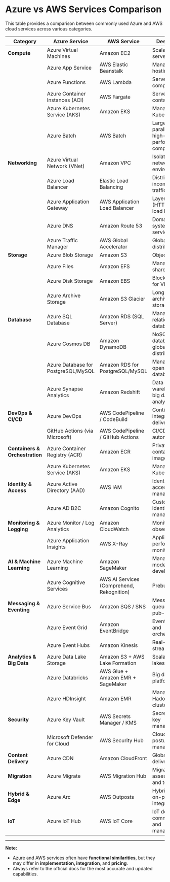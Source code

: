 # Azure vs AWS Services Comparison

This table provides a comparison between commonly used Azure and AWS cloud services across various categories.

| **Category**             | **Azure Service**                         | **AWS Service**                             | **Description**                                             |
|--------------------------|-------------------------------------------|---------------------------------------------|-------------------------------------------------------------|
| **Compute**              | Azure Virtual Machines                    | Amazon EC2                                  | Scalable virtual servers                                    |
|                          | Azure App Service                         | AWS Elastic Beanstalk                       | Managed app hosting                                         |
|                          | Azure Functions                           | AWS Lambda                                  | Serverless compute                                          |
|                          | Azure Container Instances (ACI)          | AWS Fargate                                  | Serverless containers                                       |
|                          | Azure Kubernetes Service (AKS)           | Amazon EKS                                  | Managed Kubernetes                                          |
|                          | Azure Batch                               | AWS Batch                                    | Large-scale parallel and high-performance computing         |
| **Networking**           | Azure Virtual Network (VNet)             | Amazon VPC                                  | Isolated network environment                                |
|                          | Azure Load Balancer                      | Elastic Load Balancing                      | Distributes incoming traffic                                |
|                          | Azure Application Gateway                | AWS Application Load Balancer               | Layer 7 (HTTP/HTTPS) load balancing                         |
|                          | Azure DNS                                | Amazon Route 53                             | Domain name system services                                 |
|                          | Azure Traffic Manager                    | AWS Global Accelerator                      | Global traffic distribution                                 |
| **Storage**              | Azure Blob Storage                       | Amazon S3                                   | Object storage                                              |
|                          | Azure Files                              | Amazon EFS                                  | Managed file shares                                         |
|                          | Azure Disk Storage                       | Amazon EBS                                  | Block storage for VMs                                       |
|                          | Azure Archive Storage                    | Amazon S3 Glacier                           | Long-term archival storage                                  |
| **Database**             | Azure SQL Database                       | Amazon RDS (SQL Server)                     | Managed relational database                                 |
|                          | Azure Cosmos DB                          | Amazon DynamoDB                             | NoSQL database with global distribution                     |
|                          | Azure Database for PostgreSQL/MySQL     | Amazon RDS for PostgreSQL/MySQL             | Managed open-source databases                              |
|                          | Azure Synapse Analytics                  | Amazon Redshift                             | Data warehouse and big data analytics                       |
| **DevOps & CI/CD**       | Azure DevOps                             | AWS CodePipeline / CodeBuild                | Continuous integration and delivery tools                   |
|                          | GitHub Actions (via Microsoft)          | AWS CodePipeline / GitHub Actions           | CI/CD automation                                            |
| **Containers & Orchestration** | Azure Container Registry (ACR)         | Amazon ECR                                  | Private container image registry                            |
|                          | Azure Kubernetes Service (AKS)           | Amazon EKS                                  | Managed Kubernetes                                          |
| **Identity & Access**    | Azure Active Directory (AAD)             | AWS IAM                                     | Identity and access management                              |
|                          | Azure AD B2C                             | Amazon Cognito                              | Customer identity management                                |
| **Monitoring & Logging** | Azure Monitor / Log Analytics            | Amazon CloudWatch                           | Monitoring and observability                                |
|                          | Azure Application Insights               | AWS X-Ray                                   | Application performance monitoring                          |
| **AI & Machine Learning**| Azure Machine Learning                   | Amazon SageMaker                            | Managed ML model development                                |
|                          | Azure Cognitive Services                 | AWS AI Services (Comprehend, Rekognition)   | Prebuilt AI APIs                                            |
| **Messaging & Eventing** | Azure Service Bus                        | Amazon SQS / SNS                            | Message queueing and pub-sub                                |
|                          | Azure Event Grid                         | Amazon EventBridge                          | Event routing and orchestration                             |
|                          | Azure Event Hubs                         | Amazon Kinesis                              | Real-time data streaming                                    |
| **Analytics & Big Data** | Azure Data Lake Storage                  | Amazon S3 + AWS Lake Formation              | Scalable data lakes                                         |
|                          | Azure Databricks                         | AWS Glue + Amazon EMR + SageMaker           | Big data + ML platforms                                     |
|                          | Azure HDInsight                          | Amazon EMR                                  | Managed Hadoop/Spark clusters                               |
| **Security**             | Azure Key Vault                          | AWS Secrets Manager / KMS                   | Secrets and key management                                  |
|                          | Microsoft Defender for Cloud             | AWS Security Hub                            | Cloud security posture management                           |
| **Content Delivery**     | Azure CDN                                | Amazon CloudFront                           | Global content delivery                                     |
| **Migration**            | Azure Migrate                            | AWS Migration Hub                           | Migration assessment and tools                              |
| **Hybrid & Edge**        | Azure Arc                                | AWS Outposts                                | Hybrid cloud & on-prem integration                          |
| **IoT**                  | Azure IoT Hub                            | AWS IoT Core                                | IoT device communication and management                     |

---

**Note:**
- Azure and AWS services often have **functional similarities**, but they may differ in **implementation, integration**, and **pricing**.
- Always refer to the official docs for the most accurate and updated capabilities.

